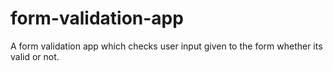 # form-validation-app
A form validation app which checks user input given to the form whether its valid or not.
